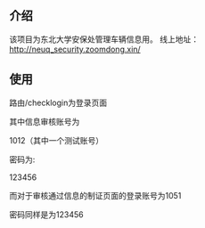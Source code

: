 ## 介绍
该项目为东北大学安保处管理车辆信息用。
线上地址：http://neuq_security.zoomdong.xin/

## 使用
路由/checklogin为登录页面

其中信息审核账号为

1012（其中一个测试账号）

密码为:

123456

而对于审核通过信息的制证页面的登录账号为1051

密码同样是为123456

